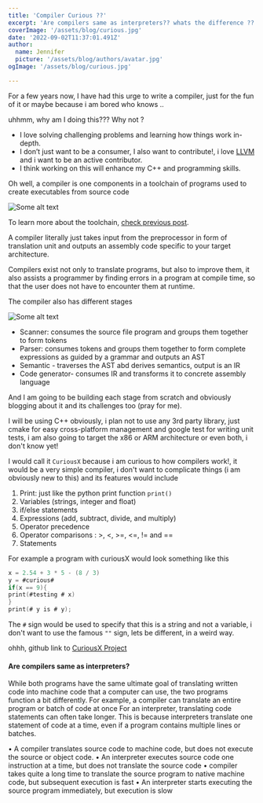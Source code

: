```yaml
---
title: 'Compiler Curious ??'
excerpt: 'Are compilers same as interpreters?? whats the difference ??'
coverImage: '/assets/blog/curious.jpg'
date: '2022-09-02T11:37:01.491Z'
author:
  name: Jennifer
  picture: '/assets/blog/authors/avatar.jpg'
ogImage: '/assets/blog/curious.jpg'

---
```

For a few years now, I have had this urge to write a compiler, just for the fun of it or maybe because i am bored who knows ..

uhhmm, why am I doing this??? Why not ?

- I love solving challenging problems and learning how things work in-depth.
- I don’t just want to be a consumer, I also want to contribute!, i love [LLVM](https://llvm.org/) and i want to be an active contributor. 
- I think working on this will enhance my C++ and programming skills.

Oh well, a compiler is one components in a toolchain of programs used to create executables from source code 

![Some alt text](/assets/blog/tools.jpg)

To learn more about the toolchain, [check previous post](/_posts/buildsystems2.md).

A compiler literally just takes input from the preprocessor in form of translation unit and outputs an assembly code specific to your target architecture.

Compilers exist not only to translate programs, but also to improve them, it also assists a programmer by finding errors in a program at compile time, so that the user does not have to encounter them at runtime.

The compiler also has different stages

![Some alt text](/assets/blog/toolchain.jpg)

- Scanner: consumes the source file program and groups them together to form tokens
- Parser: consumes tokens and groups them together to form complete expressions as guided by a grammar and outputs an AST
- Semantic - traverses the AST abd derives semantics, output is an IR
- Code generator- consumes IR and transforms it to concrete assembly language

And I am going to be building each stage from scratch and obviously blogging about it and its challenges too (pray for me). 

I will be using C++ obviously, i plan not to use any 3rd party library, just cmake for easy cross-platform management and google test for writing unit tests, i am also going to target the x86 or ARM architecture or even both, i don't know yet!

I would call it `CuriousX` because i am curious to how compilers work!, it would be a very simple compiler, i don't want to complicate things (i am obviously new to this) and its features would include 

1. Print: just like the python print function `print()`
2. Variables (strings, integer and float)
3. if/else statements
4. Expressions (add, subtract, divide, and multiply)
5. Operator precedence
6.  Operator comparisons : >, <, >=, <=, != and ==
7.  Statements

For example a program with curiousX would look something like this
```C
x = 2.54 + 3 * 5 - (8 / 3)
y = #curious#
if(x == 9){
print(#testing # x)
}
print(# y is # y);
```

The `#` sign would be used to specify that this is a string and not a variable, i don't want to use the famous `""` sign, lets be different, in a weird way.

ohhh, github link to [CuriousX Project ](https://github.com/jnyfah/CuriousX)

#### Are compilers same as interpreters?

While both programs have the same ultimate goal of translating written code into machine code that a computer can use, the two programs function a bit differently. For example, a compiler can translate an entire program or batch of code at once
For an interpreter, translating code statements can often take longer. This is because interpreters translate one statement of code at a time, even if a program contains multiple lines or batches. 

• A compiler translates source code to machine code, but does not execute the source or object code.
• An interpreter executes source code one instruction at a time, but does not translate the source code
•  compiler takes quite a long time to translate the source program to native machine code, but subsequent execution is fast
• An interpreter starts executing the source program immediately, but execution is slow
